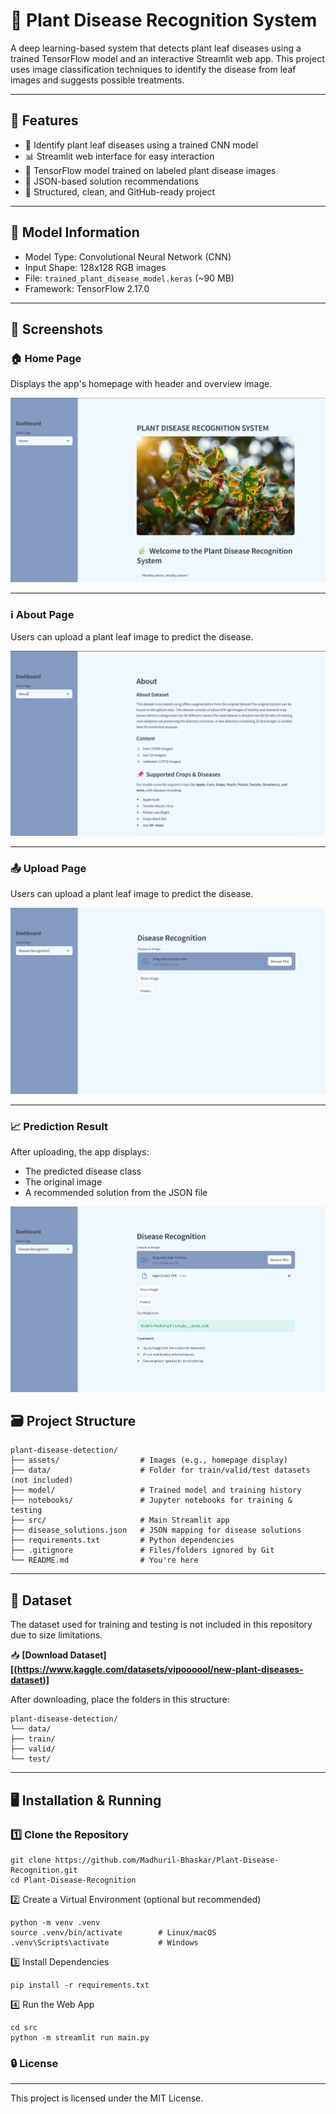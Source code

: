 # 🌿 Plant Disease Recognition System

A deep learning-based system that detects plant leaf diseases using a trained TensorFlow model and an interactive Streamlit web app. This project uses image classification techniques to identify the disease from leaf images and suggests possible treatments.

---

## 🚀 Features

- 🌱 Identify plant leaf diseases using a trained CNN model
- 📊 Streamlit web interface for easy interaction
- 🧠 TensorFlow model trained on labeled plant disease images
- 🧾 JSON-based solution recommendations
- 📂 Structured, clean, and GitHub-ready project

---

## 🧪 Model Information

- Model Type: Convolutional Neural Network (CNN)
- Input Shape: 128x128 RGB images
- File: `trained_plant_disease_model.keras` (~90 MB)
- Framework: TensorFlow 2.17.0

---
## 📸 Screenshots

### 🏠 Home Page
Displays the app's homepage with header and overview image.

![Home Page](assets/home.png)

---

### ℹ️ About Page
Users can upload a plant leaf image to predict the disease.

![About Page](assets/about.png)

---

### 📤 Upload Page
Users can upload a plant leaf image to predict the disease.

![Upload Page](assets/disease_recognition.png)

---

### 📈 Prediction Result
After uploading, the app displays:
- The predicted disease class
- The original image
- A recommended solution from the JSON file

![Prediction Result](assets/prediction.png)

## 🗃️ Project Structure

```
plant-disease-detection/
├── assets/                  # Images (e.g., homepage display)
├── data/                    # Folder for train/valid/test datasets (not included)
├── model/                   # Trained model and training history
├── notebooks/               # Jupyter notebooks for training & testing
├── src/                     # Main Streamlit app
├── disease_solutions.json   # JSON mapping for disease solutions
├── requirements.txt         # Python dependencies
├── .gitignore               # Files/folders ignored by Git
└── README.md                # You're here
```

---

## 📁 Dataset

The dataset used for training and testing is not included in this repository due to size limitations.

📥 **[Download Dataset][(https://www.kaggle.com/datasets/vipoooool/new-plant-diseases-dataset)]**

After downloading, place the folders in this structure:
```
plant-disease-detection/
└── data/
├── train/
├── valid/
└── test/
```
---

## 🖥️ Installation & Running

### 1️⃣ Clone the Repository
```
git clone https://github.com/Madhuril-Bhaskar/Plant-Disease-Recognition.git
cd Plant-Disease-Recognition
```

2️⃣ Create a Virtual Environment (optional but recommended)
```
python -m venv .venv
source .venv/bin/activate        # Linux/macOS
.venv\Scripts\activate           # Windows
```

3️⃣ Install Dependencies
```
pip install -r requirements.txt
```

4️⃣ Run the Web App
```
cd src
python -m streamlit run main.py
```

### 🔒 License
-----------
This project is licensed under the MIT License.

